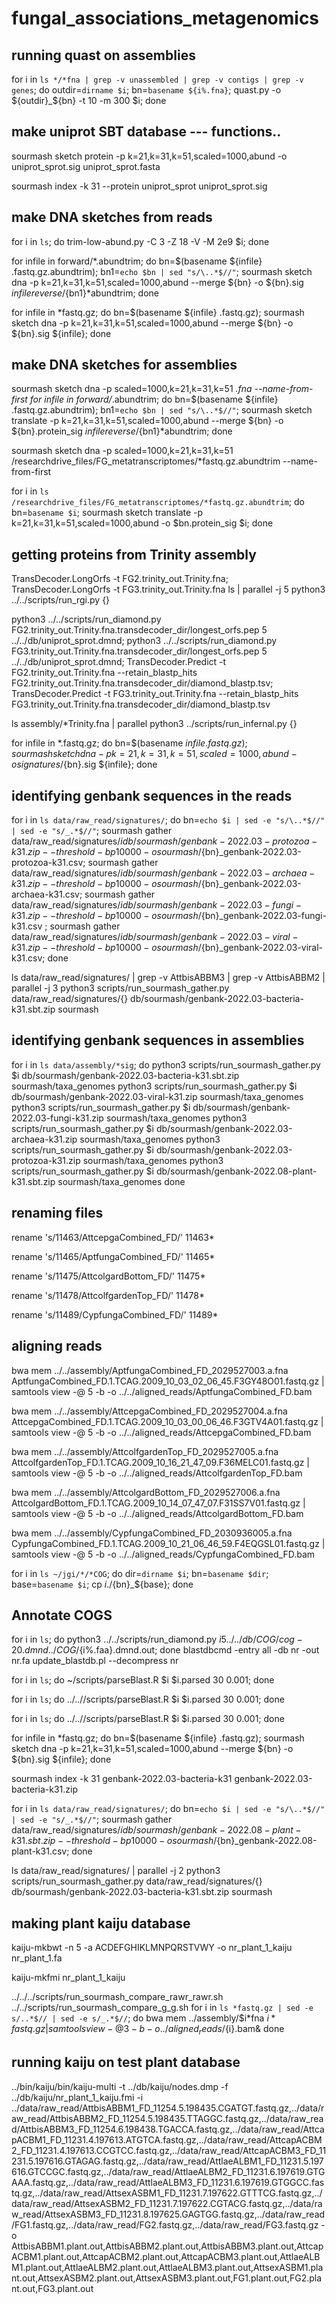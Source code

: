 # fungal_associations_metagenomics


## running quast on assemblies

for i in `ls */*fna | grep -v unassembled | grep -v contigs | grep -v genes`; do outdir=`dirname $i`;  bn=`basename ${i%.fna}`; quast.py -o ${outdir}_${bn} -t 10 -m 300 $i; done

## make uniprot SBT database --- functions.. 

sourmash sketch protein -p k=21,k=31,k=51,scaled=1000,abund -o uniprot_sprot.sig uniprot_sprot.fasta 

sourmash index -k 31 --protein uniprot_sprot uniprot_sprot.sig




## make DNA sketches from reads
for i in `ls`; do trim-low-abund.py -C 3 -Z 18 -V -M 2e9 $i; done

for infile in forward/*.abundtrim; do bn=$(basename ${infile} .fastq.gz.abundtrim); bn1=`echo $bn | sed "s/\..*$//"`; sourmash sketch dna -p k=21,k=31,k=51,scaled=1000,abund --merge ${bn} -o ${bn}.sig ${infile} reverse/${bn1}*abundtrim; done


for infile in *fastq.gz; do bn=$(basename ${infile} .fastq.gz); sourmash sketch dna -p k=21,k=31,k=51,scaled=1000,abund --merge ${bn} -o ${bn}.sig ${infile}; done


## make DNA sketches for assemblies
sourmash sketch dna -p scaled=1000,k=21,k=31,k=51 *.fna --name-from-first
for infile in forward/*.abundtrim; do bn=$(basename ${infile} .fastq.gz.abundtrim); bn1=`echo $bn | sed "s/\..*$//"`; sourmash sketch translate -p k=21,k=31,k=51,scaled=1000,abund --merge ${bn} -o ${bn}.protein_sig ${infile} reverse/${bn1}*abundtrim; done

sourmash sketch dna -p scaled=1000,k=21,k=31,k=51 /researchdrive_files/FG_metatranscriptomes/*fastq.gz.abundtrim --name-from-first

for i in `ls /researchdrive_files/FG_metatranscriptomes/*fastq.gz.abundtrim`; do bn=`basename $i`; sourmash sketch translate -p k=21,k=31,k=51,scaled=1000,abund -o $bn.protein_sig $i; done

## getting proteins from Trinity assembly
TransDecoder.LongOrfs -t FG2.trinity_out.Trinity.fna; TransDecoder.LongOrfs -t FG3.trinity_out.Trinity.fna
ls | parallel -j 5 python3 ../../scripts/run_rgi.py {}

python3 ../../scripts/run_diamond.py FG2.trinity_out.Trinity.fna.transdecoder_dir/longest_orfs.pep 5 ../../db/uniprot_sprot.dmnd; python3 ../../scripts/run_diamond.py FG3.trinity_out.Trinity.fna.transdecoder_dir/longest_orfs.pep 5 ../../db/uniprot_sprot.dmnd;
TransDecoder.Predict -t FG2.trinity_out.Trinity.fna --retain_blastp_hits FG2.trinity_out.Trinity.fna.transdecoder_dir/diamond_blastp.tsv; TransDecoder.Predict -t FG3.trinity_out.Trinity.fna --retain_blastp_hits FG3.trinity_out.Trinity.fna.transdecoder_dir/diamond_blastp.tsv

ls assembly/*Trinity.fna | parallel python3 ../scripts/run_infernal.py {}

for infile in *.fastq.gz; do bn=$(basename ${infile} .fastq.gz); sourmash sketch dna -p k=21,k=31,k=51,scaled=1000,abund -o signatures/${bn}.sig ${infile}; done

## identifying genbank sequences in the reads

for i in `ls data/raw_read/signatures/`; 
	do bn=`echo $i | sed -e "s/\..*$//" | sed -e "s/_.*$//"`; 
	sourmash gather data/raw_read/signatures/$i db/sourmash/genbank-2022.03-protozoa-k31.zip --threshold-bp 10000 -o sourmash/${bn}_genbank-2022.03-protozoa-k31.csv; 
	sourmash gather data/raw_read/signatures/$i db/sourmash/genbank-2022.03-archaea-k31.zip --threshold-bp 10000 -o sourmash/${bn}_genbank-2022.03-archaea-k31.csv; 
	sourmash gather data/raw_read/signatures/$i db/sourmash/genbank-2022.03-fungi-k31.zip --threshold-bp 10000 -o sourmash/${bn}_genbank-2022.03-fungi-k31.csv ; 
	sourmash gather data/raw_read/signatures/$i db/sourmash/genbank-2022.03-viral-k31.zip --threshold-bp 10000 -o sourmash/${bn}_genbank-2022.03-viral-k31.csv;
done

ls data/raw_read/signatures/ | grep -v AttbisABBM3 | grep -v AttbisABBM2 | parallel -j 3 python3 scripts/run_sourmash_gather.py data/raw_read/signatures/{} db/sourmash/genbank-2022.03-bacteria-k31.sbt.zip sourmash


## identifying genbank sequences in assemblies 

for i in `ls data/assembly/*sig`; 
	do
	python3 scripts/run_sourmash_gather.py $i db/sourmash/genbank-2022.03-bacteria-k31.sbt.zip sourmash/taxa_genomes
	python3 scripts/run_sourmash_gather.py $i db/sourmash/genbank-2022.03-viral-k31.zip sourmash/taxa_genomes
	python3 scripts/run_sourmash_gather.py $i db/sourmash/genbank-2022.03-fungi-k31.zip sourmash/taxa_genomes
	python3 scripts/run_sourmash_gather.py $i db/sourmash/genbank-2022.03-archaea-k31.zip sourmash/taxa_genomes	
	python3 scripts/run_sourmash_gather.py $i db/sourmash/genbank-2022.03-protozoa-k31.zip sourmash/taxa_genomes
	python3 scripts/run_sourmash_gather.py $i db/sourmash/genbank-2022.08-plant-k31.sbt.zip sourmash/taxa_genomes
done









## renaming files

rename 's/11463/AttcepgaCombined_FD/' 11463*

rename 's/11465/AptfungaCombined_FD/' 11465*

rename 's/11475/AttcolgardBottom_FD/' 11475*

rename 's/11478/AttcolfgardenTop_FD/' 11478*

rename 's/11489/CypfungaCombined_FD/' 11489*

## aligning reads
bwa mem ../../assembly/AptfungaCombined_FD_2029527003.a.fna AptfungaCombined_FD.1.TCAG.2009_10_03_02_06_45.F3GY48O01.fastq.gz | samtools view -@ 5 -b -o ../../aligned_reads/AptfungaCombined_FD.bam

bwa mem ../../assembly/AttcepgaCombined_FD_2029527004.a.fna  AttcepgaCombined_FD.1.TCAG.2009_10_03_00_06_46.F3GTV4A01.fastq.gz | samtools view -@ 5 -b -o ../../aligned_reads/AttcepgaCombined_FD.bam

bwa mem ../../assembly/AttcolfgardenTop_FD_2029527005.a.fna  AttcolfgardenTop_FD.1.TCAG.2009_10_16_21_47_09.F36MELC01.fastq.gz | samtools view 
-@ 5 -b -o ../../aligned_reads/AttcolfgardenTop_FD.bam

bwa mem ../../assembly/AttcolgardBottom_FD_2029527006.a.fna AttcolgardBottom_FD.1.TCAG.2009_10_14_07_47_07.F31SS7V01.fastq.gz | samtools view -@ 5 -b -o ../../aligned_reads/AttcolgardBottom_FD.bam

bwa mem ../../assembly/CypfungaCombined_FD_2030936005.a.fna CypfungaCombined_FD.1.TCAG.2009_10_21_06_46_59.F4EQGSL01.fastq.gz | samtools view -@ 5 -b -o ../../aligned_reads/CypfungaCombined_FD.bam



for i in `ls ~/jgi/*/*COG`; do dir=`dirname $i`; bn=`basename $dir`; base=`basename $i`; cp $i ./${bn}_${base}; done

## Annotate COGS
for i in `ls`; do python3 ../../scripts/run_diamond.py $i 5 ../../db/COG/cog-20.dmnd ../COG/${i%.faa}.dmnd.out; done
blastdbcmd -entry all -db nr -out nr.fa
update_blastdb.pl --decompress nr

for i in `ls`; do ~/scripts/parseBlast.R $i $i.parsed 30 0.001; done

for i in `ls`; do ../..//scripts/parseBlast.R $i $i.parsed 30 0.001; done

for i in `ls`; do ../..//scripts/parseBlast.R $i $i.parsed 30 0.001; done

for infile in *fastq.gz; do bn=$(basename ${infile} .fastq.gz); sourmash sketch dna -p k=21,k=31,k=51,scaled=1000,abund --merge ${bn} -o ${bn}.sig ${infile}; done

sourmash index -k 31 genbank-2022.03-bacteria-k31 genbank-2022.03-bacteria-k31.zip

for i in `ls data/raw_read/signatures/`; do bn=`echo $i | sed -e "s/\..*$//" | sed -e "s/_.*$//"`; sourmash gather data/raw_read/signatures/$i db/sourmash/genbank-2022.08-plant-k31.sbt.zip --threshold-bp 10000 -o sourmash/${bn}_genbank-2022.08-plant-k31.csv; done

ls data/raw_read/signatures/ | parallel -j 2 python3 scripts/run_sourmash_gather.py data/raw_read/signatures/{} db/sourmash/genbank-2022.03-bacteria-k31.sbt.zip sourmash


## making plant kaiju database 

kaiju-mkbwt -n 5 -a ACDEFGHIKLMNPQRSTVWY -o nr_plant_1_kaiju nr_plant_1.fa

kaiju-mkfmi nr_plant_1_kaiju






../../../scripts/run_sourmash_compare_rawr_rawr.sh
../../scripts/run_sourmash_compare_g_g.sh
for i in `ls *fastq.gz | sed -e s/..*$// | sed -e s/_.*$//`; do bwa mem ../assembly/$i*fna $i*fastq.gz | samtools view -@ 3 -b -o ../aligned_reads/${i}.bam& done





## running kaiju on test plant database
../bin/kaiju/bin/kaiju-multi -t ../db/kaiju/nodes.dmp -f ../db/kaiju/nr_plant_1_kaiju.fmi  -i ../data/raw_read/AttbisABBM1_FD_11254.5.198435.CGATGT.fastq.gz,../data/raw_read/AttbisABBM2_FD_11254.5.198435.TTAGGC.fastq.gz,../data/raw_read/AttbisABBM3_FD_11254.6.198438.TGACCA.fastq.gz,../data/raw_read/AttcapACBM1_FD_11231.4.197613.ATGTCA.fastq.gz,../data/raw_read/AttcapACBM2_FD_11231.4.197613.CCGTCC.fastq.gz,../data/raw_read/AttcapACBM3_FD_11231.5.197616.GTAGAG.fastq.gz,../data/raw_read/AttlaeALBM1_FD_11231.5.197616.GTCCGC.fastq.gz,../data/raw_read/AttlaeALBM2_FD_11231.6.197619.GTGAAA.fastq.gz,../data/raw_read/AttlaeALBM3_FD_11231.6.197619.GTGGCC.fastq.gz,../data/raw_read/AttsexASBM1_FD_11231.7.197622.GTTTCG.fastq.gz,../data/raw_read/AttsexASBM2_FD_11231.7.197622.CGTACG.fastq.gz,../data/raw_read/AttsexASBM3_FD_11231.8.197625.GAGTGG.fastq.gz,../data/raw_read/FG1.fastq.gz,../data/raw_read/FG2.fastq.gz,../data/raw_read/FG3.fastq.gz -o AttbisABBM1.plant.out,AttbisABBM2.plant.out,AttbisABBM3.plant.out,AttcapACBM1.plant.out,AttcapACBM2.plant.out,AttcapACBM3.plant.out,AttlaeALBM1.plant.out,AttlaeALBM2.plant.out,AttlaeALBM3.plant.out,AttsexASBM1.plant.out,AttsexASBM2.plant.out,AttsexASBM3.plant.out,FG1.plant.out,FG2.plant.out,FG3.plant.out
